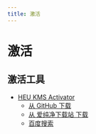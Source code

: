 ```yaml
---
title: 激活
---
```


# 激活

## 激活工具

- [HEU KMS Activator](https://github.com/zbezj/HEU_KMS_Activator)
  - [从 GitHub 下载](https://github.com/zbezj/HEU_KMS_Activator/releases)
  - [从 爱纯净下载站 下载](http://www.aichunjing.com/jhgj1/2019-05-04/739.html)
  - [百度搜索](https://www.baidu.com/s?wd=HEU%20KMS%20Activator)
